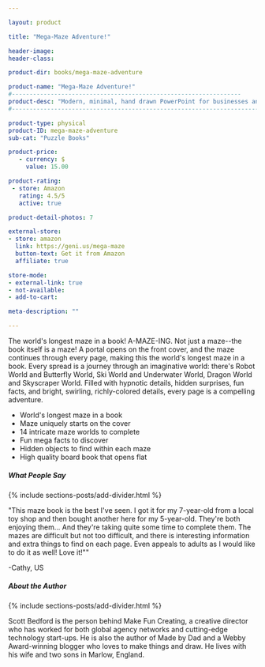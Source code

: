 ```yaml
---

layout: product

title: "Mega-Maze Adventure!"

header-image:
header-class:

product-dir: books/mega-maze-adventure

product-name: "Mega-Maze Adventure!"
#-----------------------------------------------------------------
product-desc: "Modern, minimal, hand drawn PowerPoint for businesses and schools."
#------------------------------------------------------------------------------------

product-type: physical
product-ID: mega-maze-adventure
sub-cat: "Puzzle Books"

product-price:
   - currency: $
     value: 15.00

product-rating:
 - store: Amazon
   rating: 4.5/5
   active: true

product-detail-photos: 7

external-store:
- store: amazon
  link: https://geni.us/mega-maze
  button-text: Get it from Amazon
  affiliate: true

store-mode:
- external-link: true
- not-available:
- add-to-cart:

meta-description: ""

---
```


The world's longest maze in a book! A-MAZE-ING. Not just a maze--the book itself is a maze! A portal opens on the front cover, and the maze continues through every page, making this the world's longest maze in a book. Every spread is a journey through an imaginative world: there's Robot World and Butterfly World, Ski World and Underwater World, Dragon World and Skyscraper World. Filled with hypnotic details, hidden surprises, fun facts, and bright, swirling, richly-colored details, every page is a compelling adventure.


- World's longest maze in a book
- Maze uniquely starts on the cover
- 14 intricate maze worlds to complete
- Fun mega facts to discover
- Hidden objects to find within each maze
- High quality board book that opens flat



##### What People Say

<!-- DIVIDER  -->
{% include sections-posts/add-divider.html %}

"This maze book is the best I've seen. I got it for my 7-year-old from a local toy shop and then bought another here for my 5-year-old. They're both enjoying them... And they're taking quite some time to complete them. The mazes are difficult but not too difficult, and there is interesting information and extra things to find on each page. Even appeals to adults as I would like to do it as well! Love it!""

\-Cathy, US


##### About the Author

<!-- DIVIDER  -->
{% include sections-posts/add-divider.html %}

Scott Bedford is the person behind Make Fun Creating, a creative director who has worked for both global agency networks and cutting-edge technology start-ups. He is also the author of Made by Dad and a Webby Award-winning blogger who loves to make things and draw. He lives with his wife and two sons in Marlow, England.







